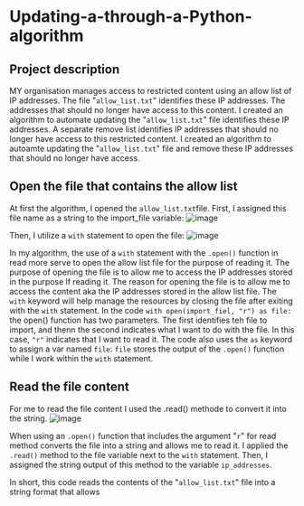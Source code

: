# Updating-a-through-a-Python-algorithm

## Project description
MY organisation manages access to restricted content using an allow list of IP addresses. The file "`allow_list.txt`" identifies these IP addresses. The addresses that should no longer have access to this content. I created an algorithm to automate updating the "`allow_list.txt`" file identifies these IP addresses. A separate remove list identifies IP addresses that should no longer have access to this restricted content. I created an algorithm to autoamte updating the "`allow_list.txt`" file and remove these IP addresses that should no longer have access.

## Open the file that contains the allow list
At first the algorithm, I opened the `allow_list.txt`file. First, I assigned this file name as a string to the import_file variable:
![image](https://github.com/user-attachments/assets/0fa27a31-991e-4380-85c2-f006a0b922de)

Then, I utilize a `with` statement to open the file:
![image](https://github.com/user-attachments/assets/0b803a47-c5b1-4e90-b0f6-efbf0fb810ac)

In my algorithm, the use of a `with` statement with the `.open()` function in read more serve to open the allow list file for the purpose of reading it. The purpose of opening the file is to allow me to access the IP addresses stored in the purpose lf reading it. The reason for opening the file is to allow me to access the content aka the IP addresses stored in the allow list file. The `with` keyword will help manage the resources by closing the file after exiting with the `with` statement. In the code `with open(import_fiel, "r") as file:` the open() function has two parameters. The first identifies teh file to import, and thenn the second indicates what I want to do with the file. In this case, `"r"` indicates that I want to read it. The code also uses the `as` keyword to assign a var named `file`: `file` stores the output of the `.open()` function while I work within the `with` statement.

## Read the file content
For me to read the file content I used the .read() methode to convert it into the string.
![image](https://github.com/user-attachments/assets/d1d462fe-629d-459a-8e8b-f830d9fd60ba)

When using an `.open()` function that includes the argument "`r`" for read method converts the file into a string and allows me to read it. I applied the `.read()` method to the file variable next to the `with` statement. Then, I assigned the string output of this method to the variable `ip_addresses`.

In short, this code reads the contents of the "`allow_list.txt`" file into a string format that allows 
